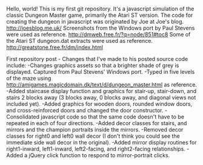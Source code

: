Hello, world!
This is my first git repository.
It's a javascript simulation of the classic Dungeon Master game, primarily the Atari ST version.
The code for creating the dungeon in javascript was originated by Joe at Joe's blog. http://joesblog.me.uk/
Screenshots from the Windows port by Paul Stevens were used as reference. http://dmweb.free.fr/?q=node/851#toc8
Some of the Atari ST dungeon.dat extracts were used as reference. http://greatstone.free.fr/dm/index.html

First repository post - Changes that I've made to his posted source code include:
-Changes graphics assets so that a brighter shade of grey is displayed. Captured from Paul Stevens' Windows port.
-Typed in five levels of the maze using http://amigames.magicdomain.dk/text/d/dungeon_master.html as reference.
-Added staircase display function and graphics for stair-up, stair-down, and stairs 2 blocks away (3 blocks away, 0 blocks away, and diagonal views not included yet).
-Added graphics for wooden doors, rounded window doors, and cross-reinforced doors and changed the door constructor.
-Consolidated javascript code so that the same code doesn't have to be repeated in each of four directions.
-Added decor classes for stairs, and mirrors and the champion portraits inside the mirrors.
-Removed decor classes for right0 and left0 wall decor (I don't think you could see the immediate side wall decor in the original).
-Added mirror display routines for right1-inward, left1-inward, left2-facing, and right2-facing relationships.
-Added a jQuery click function to respond to mirror-portrait clicks.
